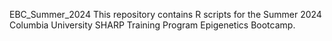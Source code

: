 EBC_Summer_2024
This repository contains R scripts for the Summer 2024 Columbia University SHARP Training Program Epigenetics Bootcamp.
